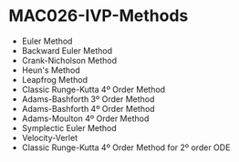 # MAC026-IVP-Methods

* Euler Method
* Backward Euler Method
* Crank-Nicholson Method
* Heun's Method
* Leapfrog Method
* Classic Runge-Kutta 4º Order Method
* Adams-Bashforth 3º Order Method
* Adams-Bashforth 4º Order Method
* Adams-Moulton 4º Order Method
* Symplectic Euler Method
* Velocity-Verlet
* Classic Runge-Kutta 4º Order Method for 2º order ODE
